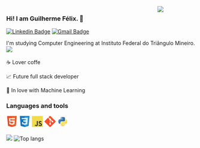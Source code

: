 <img src="https://img.icons8.com/ios/50/000000/my-computer--v1.png" width="100px" align="right"/>

### Hi! I am Guilherme Félix. 👋

[![Linkedin Badge](https://img.shields.io/badge/-LinkedIn-blue?style=flat-square&logo=Linkedin&logoColor=white&link=https://www.linkedin.com/in/gustavoabel10/)](https://www.linkedin.com/in/guilherme-f%C3%A9lix-rosa-81b365156/)
[![Gmail Badge](https://img.shields.io/badge/-Gmail-D14836?&style=flat-square&logo=Gmail&logoColor=white&link=mailto:gustavoabel.contato@gmail.com)](mailto:guilherme.felixrosa@gmail.com)

I'm studying Computer Engineering at Instituto Federal do Triângulo Mineiro. <img src="https://iftm.edu.br/visao/loader_noticia_imagem.php?src=IMAGEM_NOTICIA_4378.png" width="30px"/>

☕ Lover coffe

📈 Future full stack developer

🤖 In love with Machine Learning

### Languages and tools

<p align="left">
  <img src="https://raw.githubusercontent.com/devicons/devicon/master/icons/html5/html5-original.svg" alt="html" width="30" height="30"/>
   <img src="https://raw.githubusercontent.com/devicons/devicon/master/icons/css3/css3-original.svg" alt="css" width="30" height="30"/>
  <img src="https://raw.githubusercontent.com/devicons/devicon/master/icons/javascript/javascript-original.svg" alt="javascript" width="30" height="30"/> 
  <img src="https://raw.githubusercontent.com/devicons/devicon/master/icons/git/git-original.svg" alt="git" width="30" height="30"/>
  <img src="https://raw.githubusercontent.com/devicons/devicon/master/icons/python/python-original.svg" alt="python" width="30" height="30" /><br><br>
  <img src="https://github-readme-stats.vercel.app/api?username=guilhermefelixrosa&show_icons=true&title_color=fff&icon_color=00d9ff&text_color=c9d1d9&bg_color=161b22"/>
  <img src="https://github-readme-stats.vercel.app/api/top-langs/?username=guilhermefelixrosa&layout=compact&show_icons=true&title_color=fff&icon_color=fff&text_color=c9d1d9&bg_color=161b22" alt="Top langs" />
</p>